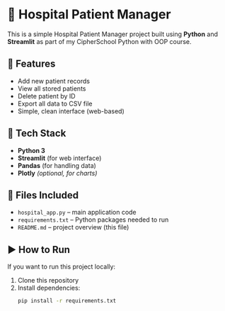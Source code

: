 # 🏥 Hospital Patient Manager

This is a simple Hospital Patient Manager project built using **Python** and **Streamlit** as part of my CipherSchool Python with OOP course.

## 📌 Features

- Add new patient records
- View all stored patients
- Delete patient by ID
- Export all data to CSV file
- Simple, clean interface (web-based)

## 🚀 Tech Stack

- **Python 3**
- **Streamlit** (for web interface)
- **Pandas** (for handling data)
- **Plotly** *(optional, for charts)*

## 📁 Files Included

- `hospital_app.py` – main application code
- `requirements.txt` – Python packages needed to run
- `README.md` – project overview (this file)

## ▶️ How to Run

If you want to run this project locally:

1. Clone this repository
2. Install dependencies:
   ```bash
   pip install -r requirements.txt
  
